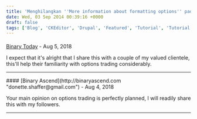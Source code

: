 ```yaml
---
title: 'Menghilangkan ''More information about formatting options'' pada Teks Editor Drupal'
date: Wed, 03 Sep 2014 00:39:16 +0000
draft: false
tags: ['Blog', 'CKEditor', 'Drupal', 'Featured', 'Tutorial', 'Tutorial']
---
```



#### 
[Binary Today](http://binarytodayscam.com "jarredgreig@gmail.com") - <time datetime="2018-08-17 10:01:36">Aug 5, 2018</time>

I expect that it's alright that I share this with a couple of my valued clientele, this'll help their familiarity with options trading considerably.
<hr />
#### 
[Binary Ascend](http://binaryascend.com "donette.shaffer@gmail.com") - <time datetime="2018-08-09 11:28:16">Aug 4, 2018</time>

Your main opinion on options trading is perfectly planned, I will readily share this with my followers.
<hr />
